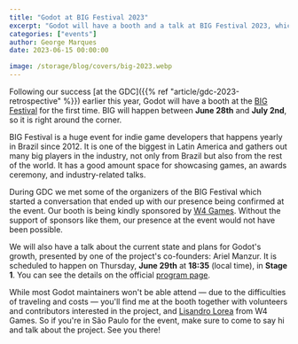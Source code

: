 ```yaml
---
title: "Godot at BIG Festival 2023"
excerpt: "Godot will have a booth and a talk at BIG Festival 2023, which takes place in São Paulo, Brazil from June 28th to July 2nd"
categories: ["events"]
author: George Marques
date: 2023-06-15 00:00:00

image: /storage/blog/covers/big-2023.webp
---
```


Following our success [at the GDC]({{% ref "article/gdc-2023-retrospective" %}}) earlier this year, Godot will have a booth at the [BIG Festival](https://bigfestival.com.br/o-festival/) for the first time. BIG will happen between **June 28th** and **July 2nd**, so it is right around the corner.

BIG Festival is a huge event for indie game developers that happens yearly in Brazil since 2012. It is one of the biggest in Latin America and gathers out many big players in the industry, not only from Brazil but also from the rest of the world. It has a good amount space for showcasing games, an awards ceremony, and industry-related talks.

During GDC we met some of the organizers of the BIG Festival which started a conversation that ended up with our presence being confirmed at the event. Our booth is being kindly sponsored by [W4 Games](https://w4games.com/). Without the support of sponsors like them, our presence at the event would not have been possible.

We will also have a talk about the current state and plans for Godot's growth, presented by one of the project's co-founders: Ariel Manzur. It is scheduled to happen on Thursday, **June 29th** at **18:35** (local time), in **Stage 1**. You can see the details on the official [program page](https://event.bigfestival.com.br/talks/11/516).

While most Godot maintainers won't be able attend — due to the difficulties of traveling and costs — you'll find me at the booth together with volunteers and contributors interested in the project, and [Lisandro Lorea](mailto:llorea@w4games.com) from W4 Games. So if you're in São Paulo for the event, make sure to come to say hi and talk about the project. See you there!
